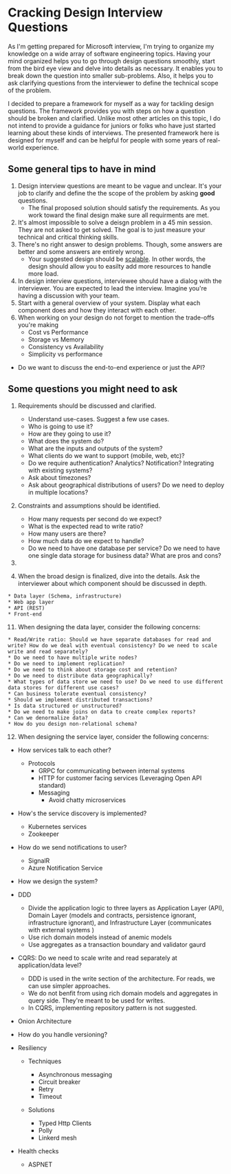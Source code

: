 # Cracking Design Interview Questions

As I'm getting prepared for Microsoft interview, I'm trying to organize my knowledge on a wide array of software engineering topics. Having your mind organized helps you to go through design questions smoothly, start from the bird eye view and delve into details as necessary. It enables you to break down the question into smaller sub-problems. Also, it helps you to ask clarifying questions from the interviewer to define the technical scope of the problem.

I decided to prepare a framework for myself as a way for tackling design questions. The framework provides you with steps on how a question should be broken and clarified. Unlike most other articles on this topic, I do not intend to provide a guidance for juniors or folks who have just started learning about these kinds of interviews. The presented framework here is designed for myself and can be helpful for people with some years of real-world experience.

## Some general tips to have in mind

1. Design interview questions are meant to be vague and unclear. It's your job to clarify and define the the scope of the problem by asking **good** questions.
   * The final proposed solution should satisfy the requirements. As you work toward the final design make sure all requirments are met.
2. It's almost impossible to solve a deisgn problem in a 45 min session. They are not asked to get solved. The goal is to just measure your technical and critical thinking skills. 
3. There's no right answer to design problems. Though, some answers are better and some answers are entirely wrong. 
   * Your suggested design should be [scalable](https://www.allthingsdistributed.com/2006/03/a_word_on_scalability.html). In other words, the design should allow you to easilty add more resources to handle more load.  
4. In design interview questions, interviewee should have a dialog with the interviewer. You are expected to lead the interview. Imagine you're having a discussion with your team.
5. Start with a general overview of your system. Display what each component does and how they interact with each other.
6. When working on your design do not forget to mention the trade-offs you're making 
    * Cost vs Performance
    * Storage vs Memory 
    * Consistency vs Availability
    * Simplicity vs performance

* Do we want to discuss the end-to-end experience or just the API? 

## Some questions you might need to ask

1. Requirements should be discussed and clarified. 

    * Understand use-cases. Suggest a few use cases. 
    * Who is going to use it? 
    * How are they going to use it? 
    * What does the system do? 
    * What are the inputs and outputs of the system? 
    * What clients do we want to support (mobile, web, etc)? 
    * Do we require authentication? Analytics? Notification? Integrating with existing systems? 
    * Ask about timezones? 
    * Ask about geographical distributions of users? Do we need to deploy in multiple locations? 

 2. Constraints and assumptions should be identified. 

    * How many requests per second do we expect? 
    * What is the expected read to write ratio? 
    * How many users are there? 
    * How much data do we expect to handle? 
    * Do we need to have one database per service? Do we need to have one single data storage for business data? What are pros and cons? 

 9. 

 10. When the broad design is finalized, dive into the details. Ask the interviewer about which component should be discussed in depth. 

    * Data layer (Schema, infrastructure) 
    * Web app layer 
    * API (REST) 
    * Front-end 

 11. When designing the data layer, consider the following concerns: 
 
    * Read/Write ratio: Should we have separate databases for read and write? How do we deal with eventual consistency? Do we need to scale write and read separately? 
    * Do we need to have multiple write nodes? 
    * Do we need to implement replication? 
    * Do we need to think about storage cost and retention? 
    * Do we need to distribute data geographically? 
    * What types of data store we need to use? Do we need to use different data stores for different use cases? 
    * Can business tolerate eventual consistency? 
    * Should we implement distributed transactions? 
    * Is data structured or unstructured? 
    * Do we need to make joins on data to create complex reports?  
    * Can we denormalize data? 
    * How do you design non-relational schema? 

 12. When designing the service layer, consider the following concerns: 
 
  * How services talk to each other?  
    * Protocols 
      * GRPC for communicating between internal systems 
      * HTTP for customer facing services (Leveraging Open API standard) 
      * Messaging 
        * Avoid chatty microservices 

  * How's the service discovery is implemented? 
    * Kubernetes services 
    * Zookeeper 

  * How do we send notifications to user? 
    * SignalR 
    * Azure Notification Service 

 * How we design the system? 

  * DDD 
    * Divide the application logic to three layers as Application Layer (API), Domain Layer (models and contracts, persistence ignorant, infrastructure ignorant), and Infrastructure Layer (communicates with external systems ) 
    * Use rich domain models instead of anemic models 
    * Use aggregates as a transaction boundary and validator gaurd 

  * CQRS: Do we need to scale write and read separately at application/data level? 
    * DDD is used in the write section of the architecture. For reads, we can use simpler approaches. 
    * We do not benfit from using rich domain models and aggregates in query side. They're meant to be used for writes. 
    * In CQRS, implementing repository pattern is not suggested. 
   
   * Onion Architecture 

  * How do you handle versioning? 
  * Resiliency 
    * Techniques 
      * Asynchronous messaging 
      * Circuit breaker 
      * Retry 
      * Timeout 

    * Solutions
      * Typed Http Clients
      * Polly 
      * Linkerd mesh 

  * Health checks 
    * ASPNET 
